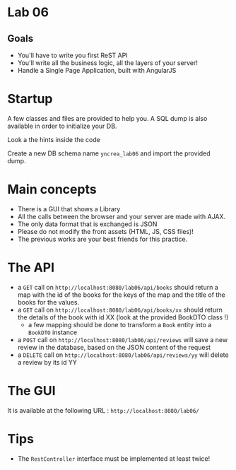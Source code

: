 # Lab 06

## Goals
* You'll have to write you first ReST API
* You'll write all the business logic, all the layers of your server!
* Handle a Single Page Application, built with AngularJS

# Startup
A few classes and files are provided to help you. A SQL dump is also available in order to initialize your DB.

Look a the hints inside the code

Create a new DB schema name `yncrea_lab06` and import the provided dump.

# Main concepts
* There is a GUI that shows a Library
* All the calls between the browser and your server are made with AJAX.
* The only data format that is exchanged is JSON
* Please do not modify the front assets (HTML, JS, CSS files)!
* The previous works are your best friends for this practice.

# The API

* a `GET` call on `http://localhost:8080/lab06/api/books` should return a map with the id of the books for the keys of the map and the title of the books for the values.
* a `GET` call on `http://localhost:8080/lab06/api/books/xx` should return the details of the book with id XX (look at the provided BookDTO class !)
  * a few mapping should be done to transform a `Book` entity into a `BookDTO` instance
* a `POST` call on `http://localhost:8080/lab06/api/reviews` will save a new review in the database, based on the JSON content of the request
* a `DELETE` call on `http://localhost:8080/lab06/api/reviews/yy` will delete a review by its id YY

# The GUI
It is available at the following URL : `http://localhost:8080/lab06/`

# Tips
* The `RestController` interface must be implemented at least twice!
